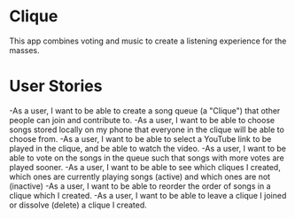 # Clique

This app combines voting and music to create a listening experience for the masses. 

# User Stories

-As a user, I want to be able to create a song queue (a "Clique") that other people can join and contribute to.
-As a user, I want to be able to choose songs stored locally on my phone that everyone in the clique will be able to choose from.
-As a user, I want to be able to select a YouTube link to be played in the clique, and be able to watch the video.
-As a user, I want to be able to vote on the songs in the queue such that songs with more votes are played sooner.
-As a user, I want to be able to see which cliques I created, which ones are currently playing songs (active) and which ones are not (inactive)
-As a user, I want to be able to reorder the order of songs in a clique which I created.
-As a user, I want to be able to leave a clique I joined or dissolve (delete) a clique I created.